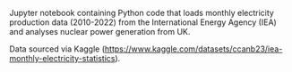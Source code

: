 Jupyter notebook containing Python code that loads monthly electricity production data (2010-2022) from the International Energy Agency (IEA) and analyses nuclear power generation from UK.

Data sourced via Kaggle (https://www.kaggle.com/datasets/ccanb23/iea-monthly-electricity-statistics).
